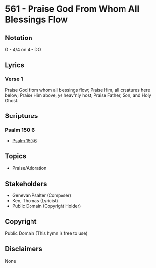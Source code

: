 # 561 - Praise God From Whom All Blessings Flow

## Notation

G - 4/4 on 4 - DO

## Lyrics

### Verse 1

Praise God from whom all blessings flow; Praise Him, all creatures here below; Praise Him above, ye heav'nly host; Praise Father, Son,  and Holy Ghost. 


## Scriptures

### Psalm 150:6

- [Psalm 150:6](https://www.biblegateway.com/passage/?search=Psalm%20150%3A6)


## Topics

- Praise/Adoration

## Stakeholders

- Genevan Psalter (Composer)
- Ken, Thomas (Lyricist)
- Public Domain (Copyright Holder)

## Copyright

Public Domain
(This hymn is free to use)

## Disclaimers

None

